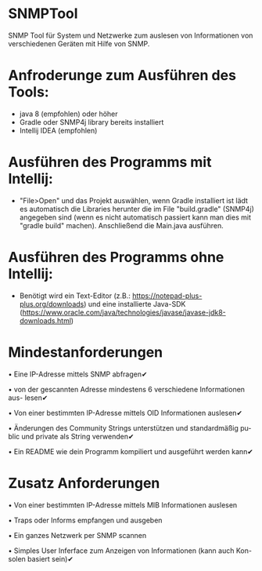 # SNMPTool
SNMP Tool für System und Netzwerke zum auslesen von Informationen von verschiedenen Geräten mit Hilfe von SNMP.

# Anfroderunge zum Ausführen des Tools:
- java 8 (empfohlen) oder höher
- Gradle oder SNMP4j library bereits installiert
- Intellij IDEA (empfohlen)

# Ausführen des Programms mit Intellij:
- "File>Open" und das Projekt auswählen, wenn Gradle installiert ist lädt es automatisch die Libraries herunter die 
im File "build.gradle" (SNMP4j) angegeben sind (wenn es nicht automatisch passiert kann man dies mit "gradle build" machen). Anschließend die Main.java ausführen.

# Ausführen des Programms ohne Intellij:
- Benötigt wird ein Text-Editor (z.B.: https://notepad-plus-plus.org/downloads) und eine installierte Java-SDK (https://www.oracle.com/java/technologies/javase/javase-jdk8-downloads.html)


# Mindestanforderungen
• Eine IP-Adresse mittels SNMP abfragen✔

• von der gescannten Adresse mindestens 6 verschiedene Informationen aus-
lesen✔

• Von einer bestimmten IP-Adresse mittels OID Informationen auslesen✔

• Änderungen des Community Strings unterstützen und standardmäßig pu-
blic und private als String verwenden✔

• Ein README wie dein Programm kompiliert und ausgeführt werden kann✔


# Zusatz Anforderungen
• Von einer bestimmten IP-Adresse mittels MIB Informationen auslesen

• Traps oder Informs empfangen und ausgeben

• Ein ganzes Netzwerk per SNMP scannen

• Simples User Inferface zum Anzeigen von Informationen (kann auch Kon-
solen basiert sein)✔
